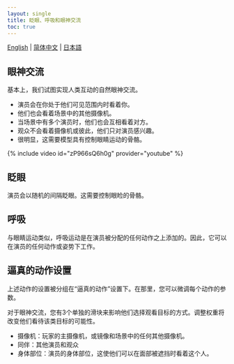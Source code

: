 ```yaml
---
layout: single
title: 眨眼、呼吸和眼神交流
toc: true
---
```

[English](/dancexr/features/eyecontact) | [简体中文](/zh/dancexr/features/eyecontact) | [日本語](/jp/dancexr/features/eyecontact)


## 眼神交流
基本上，我们试图实现人类互动的自然眼神交流。
* 演员会在你处于他们可见范围内时看着你。
* 他们也会看着场景中的其他摄像机。
* 当场景中有多个演员时，他们也会互相看着对方。
* 观众不会看着摄像机或彼此，他们只对演员感兴趣。
* 很明显，这需要模型具有控制眼睛运动的骨骼。

{% include video id="zP966sQ6h0g" provider="youtube" %}

## 眨眼
演员会以随机的间隔眨眼。这需要控制眼睑的骨骼。

## 呼吸
与眼睛运动类似，呼吸运动是在演员被分配的任何动作之上添加的。因此，它可以在演员的任何动作或姿势下工作。

## 逼真的动作设置
上述动作的设置被分组在“逼真的动作”设置下。在那里，您可以微调每个动作的参数。

对于眼神交流，您有3个单独的滑块来影响他们选择观看目标的方式。调整权重将改变他们看待该类目标的可能性。
* 摄像机：玩家的主摄像机，或镜像和场景中的任何其他摄像机。
* 同伴：其他演员和观众
* 身体部位：演员的身体部位，这使他们可以在面部被遮挡时看着这个人。